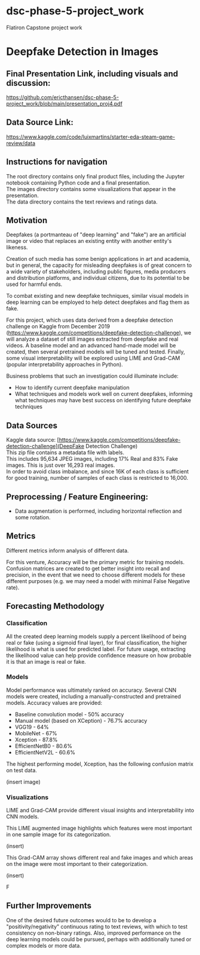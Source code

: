 # dsc-phase-5-project_work
Flatiron Capstone project work
# Deepfake Detection in Images

## Final Presentation Link, including visuals and discussion:  
https://github.com/ericthansen/dsc-phase-5-project_work/blob/main/presentation_proj4.pdf
## Data Source Link:  
https://www.kaggle.com/code/luixmartins/starter-eda-steam-game-review/data

## Instructions for navigation
The root directory contains only final product files, including the Jupyter notebook containing Python code and a final presentation.  
The images directory contains some visualizations that appear in the presentation.  
The data directory contains the text reviews and ratings data.  

## Motivation
Deepfakes (a portmanteau of "deep learning" and "fake") are an artificial image or video that replaces an existing entity with another entity's likeness.

Creation of such media has some benign applications in art and academia, but in general, the capacity for misleading deepfakes is of great concern to a wide variety of stakeholders, including public figures, media producers and distribution platforms, and individual citizens, due to its potential to be used for harmful ends.

To combat existing and new deepfake techniques, similar visual models in deep learning can be employed to help detect deepfakes and flag them as fake.

For this project, which uses data derived from a deepfake detection challenge on Kaggle from December 2019 (https://www.kaggle.com/competitions/deepfake-detection-challenge), we will analyze a dataset of still images extracted from deepfake and real videos. A baseline model and an advanced hand-made model will be created, then several pretrained models will be tuned and tested. Finally, some visual interpretability will be explored using LIME and Grad-CAM (popular interpretability approaches in Python).

Business problems that such an investigation could illuminate include:
- How to identify current deepfake manipulation 
- What techniques and models work well on current deepfakes, informing what techniques may have best success on identifying future deepfake techniques  

## Data Sources
Kaggle data source: [https://www.kaggle.com/competitions/deepfake-detection-challenge](DeepFake Detection Challenge)  
This zip file contains a metadata file with labels.  
This includes 95,634 JPEG images, including 17% Real and 83% Fake images.  This is just over 16,293 real images.  
In order to avoid class imbalance, and since 16K of each class is sufficient for good training, number of samples of each class is restricted to 16,000.

## Preprocessing / Feature Engineering:
- Data augmentation is performed, including horizontal reflection and some rotation.


## Metrics
Different metrics inform analysis of different data.  

For this venture, Accuracy will be the primary metric for training models.  Confusion matrices are created to get better insight into recall and precision, in the event that we need to choose different models for these different purposes (e.g. we may need a model with minimal False Negative rate).

## Forecasting Methodology
### Classification
All the created deep learning models supply a percent likelihood of being real or fake (using a sigmoid final layer), for final classification, the higher likelihood is what is used for predicted label.  For future usage, extracting the likelihood value can help provide confidence measure on how probable it is that an image is real or fake.

### Models
Model performance was ultimately ranked on accuracy.
Several CNN models were created, including a manually-constructed and pretrained models.  Accuracy values are provided:
- Baseline convolution model - 50% accuracy
- Manual model (based on XCeption) - 76.7% accuracy
-  VGG19 - 64% 
-  MobileNet - 67%
-  Xception - 87.8%
-  EfficientNetB0 - 80.6% 
-  EfficientNetV2L - 60.6%

The highest performing model, Xception, has the following confusion matrix on test data.

(insert image)

### Visualizations
LIME and Grad-CAM provide different visual insights and interpretability into CNN models.  

This LIME augmented image highlights which features were most important in one sample image for its categorization.

(insert)

This Grad-CAM array shows different real and fake images and which areas on the image were most important to their categorization.

(insert)

F

## Further Improvements
One of the desired future outcomes would to be to develop a "positivity/negativity" continuous rating to text reviews, with which to test consistency on non-binary ratings.  Also, improved performance on the deep learning models could be pursued, perhaps with additionally tuned or complex models or more data.
